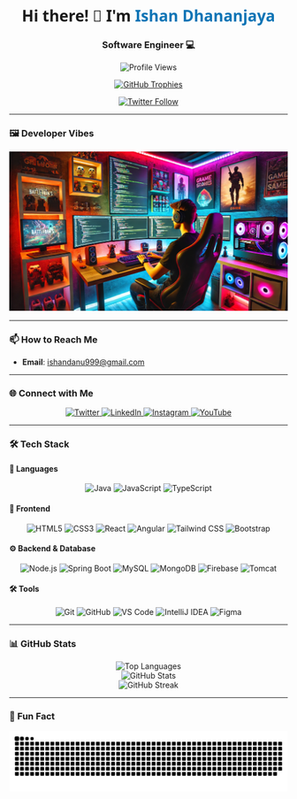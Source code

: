 <h1 align="center" style="font-family: 'Segoe UI', Tahoma, Geneva, Verdana, sans-serif;">
  Hi there! 👋 I'm <span style="color:#0e75b6;">Ishan Dhananjaya</span>
</h1>

<h3 align="center">Software Engineer 💻</h3>

<p align="center">
  <img src="https://komarev.com/ghpvc/?username=imishan7&label=Profile%20Views&color=0e75b6&style=flat" alt="Profile Views" />
</p>

<div align="center">
  <a href="https://github.com/ryo-ma/github-profile-trophy">
    <img src="https://github-profile-trophy.vercel.app/?username=imishan7&margin-w=5&theme=dracula" alt="GitHub Trophies" />
  </a>
</div>

<p align="center">
  <a href="https://twitter.com/@ishandananjay10" target="_blank">
    <img src="https://img.shields.io/twitter/follow/@ishandananjay10?logo=twitter&style=for-the-badge" alt="Twitter Follow" />
  </a>
</p>

---

### 🖼️ Developer Vibes  
<div align="center">
  <img src="/Mine.webp" alt="Gaming Room with Software Engineer Coding" width="600" />
</div>

---

### 📫 How to Reach Me
- **Email**: [ishandanu999@gmail.com](mailto:ishandanu999@gmail.com)

---

### 🌐 Connect with Me
<div align="center">
  <a href="https://twitter.com/@ishandananjay10" target="_blank">
    <img src="https://raw.githubusercontent.com/rahuldkjain/github-profile-readme-generator/master/src/images/icons/Social/twitter.svg" alt="Twitter" height="30" width="40" />
  </a>
  <a href="https://linkedin.com/in/ishan-dhananjana-615878226/" target="_blank">
    <img src="https://raw.githubusercontent.com/rahuldkjain/github-profile-readme-generator/master/src/images/icons/Social/linked-in-alt.svg" alt="LinkedIn" height="30" width="40" />
  </a>
  <a href="https://instagram.com/im_i__shan" target="_blank">
    <img src="https://raw.githubusercontent.com/rahuldkjain/github-profile-readme-generator/master/src/images/icons/Social/instagram.svg" alt="Instagram" height="30" width="40" />
  </a>
  <a href="https://www.youtube.com/c/mrerrors" target="_blank">
    <img src="https://raw.githubusercontent.com/rahuldkjain/github-profile-readme-generator/master/src/images/icons/Social/youtube.svg" alt="YouTube" height="30" width="40" />
  </a>
</div>

---

### 🛠️ Tech Stack  

#### 🌟 Languages  
<div align="center">
  <img src="https://cdn.jsdelivr.net/gh/devicons/devicon/icons/java/java-original.svg" height="50" width="50" alt="Java" />
  <img src="https://cdn.jsdelivr.net/gh/devicons/devicon/icons/javascript/javascript-original.svg" height="50" width="50" alt="JavaScript" />
  <img src="https://cdn.jsdelivr.net/gh/devicons/devicon/icons/typescript/typescript-original.svg" height="50" width="50" alt="TypeScript" />
</div>

#### 🎨 Frontend  
<div align="center">
  <img src="https://cdn.jsdelivr.net/gh/devicons/devicon/icons/html5/html5-original.svg" height="50" width="50" alt="HTML5" />
  <img src="https://cdn.jsdelivr.net/gh/devicons/devicon/icons/css3/css3-original.svg" height="50" width="50" alt="CSS3" />
  <img src="https://cdn.jsdelivr.net/gh/devicons/devicon/icons/react/react-original.svg" height="50" width="50" alt="React" />
  <img src="https://cdn.jsdelivr.net/gh/devicons/devicon/icons/angularjs/angularjs-original.svg" height="50" width="50" alt="Angular" />
  <img src="https://img.icons8.com/color/48/000000/tailwindcss.png" height="50" width="50" alt="Tailwind CSS" />
  <img src="https://cdn.jsdelivr.net/gh/devicons/devicon/icons/bootstrap/bootstrap-original.svg" height="50" width="50" alt="Bootstrap" />
</div>

#### ⚙️ Backend & Database  
<div align="center">
  <img src="https://cdn.jsdelivr.net/gh/devicons/devicon/icons/nodejs/nodejs-original.svg" height="50" width="50" alt="Node.js" />
  <img src="https://cdn.jsdelivr.net/gh/devicons/devicon/icons/spring/spring-original.svg" height="50" width="50" alt="Spring Boot" />
  <img src="https://cdn.jsdelivr.net/gh/devicons/devicon/icons/mysql/mysql-original.svg" height="50" width="50" alt="MySQL" />
  <img src="https://cdn.jsdelivr.net/gh/devicons/devicon/icons/mongodb/mongodb-original.svg" height="50" width="50" alt="MongoDB" />
  <img src="https://cdn.jsdelivr.net/gh/devicons/devicon/icons/firebase/firebase-plain.svg" height="50" width="50" alt="Firebase" />
  <img src="https://cdn.jsdelivr.net/gh/devicons/devicon/icons/tomcat/tomcat-original.svg" height="50" width="50" alt="Tomcat" />
</div>

#### 🛠️ Tools  
<div align="center">
  <img src="https://cdn.jsdelivr.net/gh/devicons/devicon/icons/git/git-original.svg" height="50" width="50" alt="Git" />
  <img src="https://cdn.jsdelivr.net/gh/devicons/devicon/icons/github/github-original.svg" height="50" width="50" alt="GitHub" />
  <img src="https://cdn.jsdelivr.net/gh/devicons/devicon/icons/vscode/vscode-original.svg" height="50" width="50" alt="VS Code" />
  <img src="https://cdn.jsdelivr.net/gh/devicons/devicon/icons/intellij/intellij-original.svg" height="50" width="50" alt="IntelliJ IDEA" />
  <img src="https://cdn.jsdelivr.net/gh/devicons/devicon/icons/figma/figma-original.svg" height="50" width="50" alt="Figma" />
</div>

---

### 📊 GitHub Stats
<div align="center">
  <img src="https://github-readme-stats.vercel.app/api/top-langs?username=imishan7&show_icons=true&locale=en&layout=compact&theme=tokyonight" alt="Top Languages" />
  <br />
  <img src="https://github-readme-stats.vercel.app/api?username=imishan7&show_icons=true&locale=en&theme=tokyonight" alt="GitHub Stats" />
  <br />
  <img src="https://github-readme-streak-stats.herokuapp.com/?user=imishan7&theme=tokyonight" alt="GitHub Streak" />
</div>

---

### 🚀 Fun Fact
<p align="center">
  <img src="https://raw.githubusercontent.com/Platane/snk/output/github-contribution-grid-snake.svg" alt="Contribution Snake Animation" />
</p>
